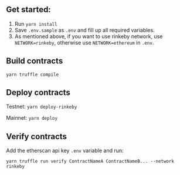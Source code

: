 ## Get started:

1. Run `yarn install`
2. Save `.env.sample` as `.env` and fill up all required variables.
3. As mentioned above, if you want to use rinkeby network, use `NETWORK=rinkeby`, otherwise use `NETWORK=ethereum` in `.env`.

## Build contracts

`yarn truffle compile`

## Deploy contracts

Testnet:
`yarn deploy-rinkeby`

Mainnet:
`yarn deploy`

## Verify contracts

Add the etherscan api key `.env` variable and run:

`yarn truffle run verify ContractNameA ContractNameB... --network rinkeby`
